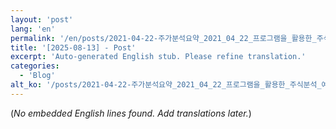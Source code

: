```yaml
---
layout: 'post'
lang: 'en'
permalink: '/en/posts/2021-04-22-주가분석요약_2021_04_22_프로그램을_활용한_주식분석_예상결과_18_57_19/'
title: '[2025-08-13] - Post'
excerpt: 'Auto-generated English stub. Please refine translation.'
categories:
  - 'Blog'
alt_ko: '/posts/2021-04-22-주가분석요약_2021_04_22_프로그램을_활용한_주식분석_예상결과_18_57_19/'
---
```


(*No embedded English lines found. Add translations later.*)

